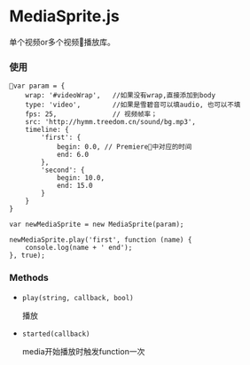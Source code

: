 MediaSprite.js
========

单个视频or多个视频播放库。

### 使用 ###

```
var param = {
    wrap: '#videoWrap',   //如果没有wrap,直接添加到body
    type: 'video',        //如果是雪碧音可以填audio, 也可以不填
    fps: 25,              // 视频帧率；
    src: 'http://hymm.treedom.cn/sound/bg.mp3',
    timeline: {
        'first': {
            begin: 0.0, // Premiere中对应的时间
            end: 6.0
        },
        'second': {
            begin: 10.0,
            end: 15.0
        }
    }
}

var newMediaSprite = new MediaSprite(param);

newMediaSprite.play('first', function (name) {
    console.log(name + ' end');
}, true);
```

### Methods ###

- `play(string, callback, bool)`

   播放

- `started(callback)`
  
    media开始播放时触发function一次
